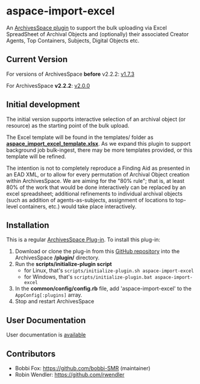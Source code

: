 # aspace-import-excel
An [ArchivesSpace ](http://archivesspace.org/) [plugin](https://github.com/archivesspace/archivesspace/blob/master/plugins/PLUGINS_README.md) to support the bulk uploading via Excel SpreadSheet of Archival Objects and (optionally) their associated Creator Agents, Top Containers, Subjects, Digital Objects etc.

## Current Version

  For versions of ArchivesSpace **before** v2.2.2:  [v1.7.3](https://github.com/harvard-library/aspace-import-excel/releases/tag/v1.7.3)

  For ArchivesSpace **v2.2.2**: [v2.0.0](https://github.com/harvard-library/aspace-import-excel/releases/tag/v2.0.0)

## Initial development

The initial version supports interactive selection of an archival object (or resource) as the starting point of the bulk upload.  


The Excel template will be found in the templates/ folder as [**aspace_import_excel_template.xlsx**](/templates/aspace_import_excel_template.xlsx).  As we expand this plugin to support background job bulk-ingest, there may be more templates provided, or this template will be refined.


The intention is not to completely reproduce a Finding Aid as presented in an EAD XML, or to allow for every permutation of Archival Object creation within ArchivesSpace.  We are aiming for the "80% rule"; that is, at least 80% of the work that would be done interactively can be replaced by an excel spreadsheet; additional refinements to individual archival objects (such as addition of agents-as-subjects, assignment of locations to top-level containers, etc.) would take place interactively.

## <a name="install">Installation</a>

This is a regular  [ArchivesSpace Plug-in](https://github.com/archivesspace/archivesspace/blob/master/plugins/PLUGINS_README.md).
To install this plug-in:  
1. Download or clone the plug-in from this [GitHub repository](https://github.com/archivesspace/archivesspace/blob/master/plugins/PLUGINS_README.md) into the ArchivesSpace **/plugin/** directory.
2. Run the **scripts/initialize-plugin script**
   * for Linux, that's `scripts/initialize-plugin.sh aspace-import-excel`
   * for Windows, that's `scripts/initialize-plugin.bat aspace-import-excel`
3. In the **common/config/config.rb** file, add 'aspace-import-excel' to the `AppConfig[:plugins]` array.
4. Stop and restart ArchivesSpace

## User Documentation

User documentation is [available](user_documentation/USER_DOCUMENTATION.md) 

## Contributors

* Bobbi Fox: https://github.com/bobbi-SMR (maintainer)
* Robin Wendler: https://github.com/rwendler

